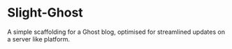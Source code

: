 Slight-Ghost
============

A simple scaffolding for a Ghost blog, optimised for streamlined updates on a server like platform.
